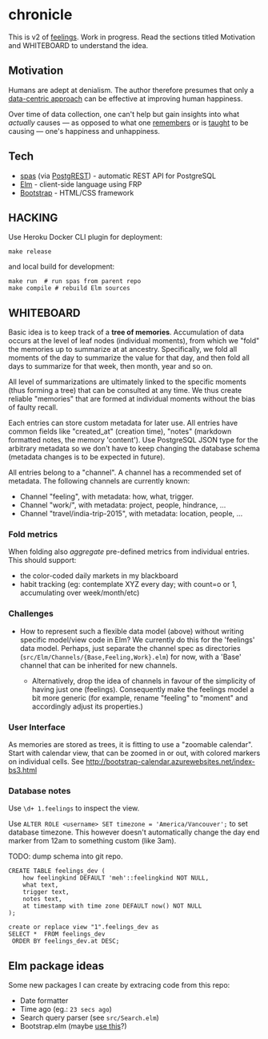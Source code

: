 # chronicle

This is v2 of [feelings](https://github.com/srid/feelings). Work in progress. Read the sections titled Motivation and WHITEBOARD to understand the idea.

## Motivation

Humans are adept at denialism. The author therefore presumes that only a [data-centric approach](http://www.theatlantic.com/business/archive/2013/10/how-google-uses-data-to-build-a-better-worker/280347/) can be effective at improving human happiness.

Over time of data collection, one can't help but gain insights into what *actually* causes — as opposed to what one [remembers](https://en.wikipedia.org/wiki/List_of_memory_biases) or
is [taught](https://en.wikipedia.org/wiki/Social_conditioning) to be causing — one's happiness and unhappiness.

## Tech

* [spas](https://github.com/srid/spas) (via [PostgREST](https://github.com/begriffs/postgrest)) - automatic REST API for PostgreSQL
* [Elm](http://elm-lang.org/) - client-side language using FRP
* [Bootstrap](http://getbootstrap.com/) - HTML/CSS framework

## HACKING

Use Heroku Docker CLI plugin for deployment:

```
make release
```

and local build for development:

```
make run  # run spas from parent repo
make compile # rebuild Elm sources
```

## WHITEBOARD

Basic idea is to keep track of a **tree of memories**. Accumulation of data occurs at the level of leaf nodes (individual moments), from which we "fold" the memories up to summarize at at ancestry. Specifically, we fold all moments of the day to summarize the value for that day, and then fold all days to summarize for that week, then month, year and so on.

All level of summarizations are ultimately linked to the specific moments (thus forming a tree) that can be consulted at any time. We thus create reliable "memories" that are formed at individual moments without the bias of faulty recall.

Each entries can store custom metadata for later use. All entries have common fields like "created_at" (creation time), "notes" (markdown formatted notes, the memory 'content'). Use PostgreSQL JSON type for the arbitrary metadata so we don't have to keep changing the database schema (metadata changes is to be expected in future).

All entries belong to a "channel". A channel has a recommended set of metadata. The following channels are currently known:

* Channel "feeling", with metadata: how, what, trigger.
* Channel "work/<company>", with metadata: project, people, hindrance, ...
* Channel "travel/india-trip-2015", with metadata: location, people, ...

### Fold metrics

When folding also *aggregate* pre-defined metrics from individual entries. This should support:

* the color-coded daily markets in my blackboard
* habit tracking (eg: contemplate XYZ every day; with count=o or 1, accumulating over week/month/etc)

### Challenges

* How to represent such a flexible data model (above) without writing specific model/view code in Elm? We currently do this for the 'feelings' data model. Perhaps, just separate the channel spec as directories (`src/Elm/Channels/{Base,Feeling,Work}.elm`) for now, with a 'Base' channel that can be inherited for new channels.

  - Alternatively, drop the idea of channels in favour of the simplicity of having just one (feelings). Consequently make the feelings model a bit more generic (for example, rename "feeling" to "moment" and accordingly adjust its properties.)

### User Interface

As memories are stored as trees, it is fitting to use a "zoomable calendar". Start with calendar view, that can be zoomed in or out, with colored markers on individual cells. See http://bootstrap-calendar.azurewebsites.net/index-bs3.html

### Database notes

Use `\d+ 1.feelings` to inspect the view.

Use `ALTER ROLE <username> SET timezone = 'America/Vancouver';` to set database timezone. This however doesn't automatically change the day end marker from 12am to something custom (like 3am).

TODO: dump schema into git repo.

```
CREATE TABLE feelings_dev (
    how feelingkind DEFAULT 'meh'::feelingkind NOT NULL,
    what text,
    trigger text,
    notes text,
    at timestamp with time zone DEFAULT now() NOT NULL
);

create or replace view "1".feelings_dev as
SELECT *  FROM feelings_dev
 ORDER BY feelings_dev.at DESC;
```


## Elm package ideas

Some new packages I can create by extracing code from this repo:

* Date formatter
* Time ago (eg.: `23 secs ago`)
* Search query parser (see `src/Search.elm`)
* Bootstrap.elm (maybe [use this](https://github.com/circuithub/elm-bootstrap-html)?)
